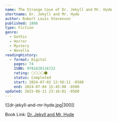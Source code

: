 ```yaml
---
name: The Strange Case of Dr. Jekyll and Mr. Hyde
shortname: Dr. Jekyll and Mr. Hyde
author: Robert Louis Stevenson
published: 1886
type: Fiction
genre:
  - Gothic
  - Horror
  - Mystery
  - Novella
readingHistory:
  - format: Digital
    pages: 74
    ISBN: 9781620116722
    rating: 🌕🌕🌕🌕🌑
    status: Completed
    start: 2024-07-02 12:56:11 -0500
    end: 2024-07-04 15:45:08 -0500
updated: 2025-06-11 23:16:01 -0500
---
```


![[dr-jekyll-and-mr-hyde.jpg|300]]

Book Link: [Dr. Jekyll and Mr. Hyde](https://www.goodreads.com/book/show/51496.Dr_Jekyll_and_Mr_Hyde)
